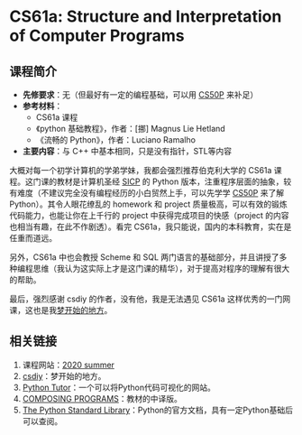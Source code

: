 # CS61a: Structure and Interpretation of Computer Programs

## 课程简介

- **先修要求**：无（但最好有一定的编程基础，可以用 [CS50P](https://cs50.harvard.edu/python/2022/) 来补足）
- **参考材料**：
    - CS61a 课程
    - 《python 基础教程》，作者：[挪] Magnus Lie Hetland
    - 《流畅的 Python》，作者：Luciano Ramalho
- **主要内容**：与 C++ 中基本相同，只是没有指针，STL等内容

大概对每一个初学计算机的学弟学妹，我都会强烈推荐伯克利大学的 CS61a 课程。这门课的教材是计算机圣经 [SICP](https://mitp-content-server.mit.edu/books/content/sectbyfn/books_pres_0/6515/sicp.zip/index.html) 的 Python 版本，注重程序层面的抽象，较有难度（不建议完全没有编程经历的小白贸然上手，可以先学学 [CS50P](https://cs50.harvard.edu/python/2022/) 来了解 Python）。其令人眼花缭乱的 homework 和 project 质量极高，可以有效的锻炼代码能力，也能让你在上千行的 project 中获得完成项目的快感（project 的内容也相当有趣，在此不作剧透）。看完 CS61a，我只能说，国内的本科教育，实在是任重而道远。

另外，CS61a 中也会教授 Scheme 和 SQL 两门语言的基础部分，并且讲授了多种编程思维（我认为这实际上才是这门课的精华），对于提高对程序的理解有很大的帮助。

最后，强烈感谢 csdiy 的作者，没有他，我是无法遇见 CS61a 这样优秀的一门网课，这也是我[梦开始的地方](https://csdiy.wiki/#cs61a)。

## 相关链接

1. 课程网站：[2020 summer](https://inst.eecs.berkeley.edu/~cs61a/su20/)
2. [csdiy](https://csdiy.wiki/#cs61a)：梦开始的地方。
3. [Python Tutor](https://pythontutor.com/)：一个可以将Python代码可视化的网站。
4. [COMPOSING PROGRAMS](https://composingprograms.netlify.app/)：教材的中译版。
5. [The Python Standard Library](https://docs.python.org/3/library/)：Python的官方文档，具有一定Python基础后可以查阅。
